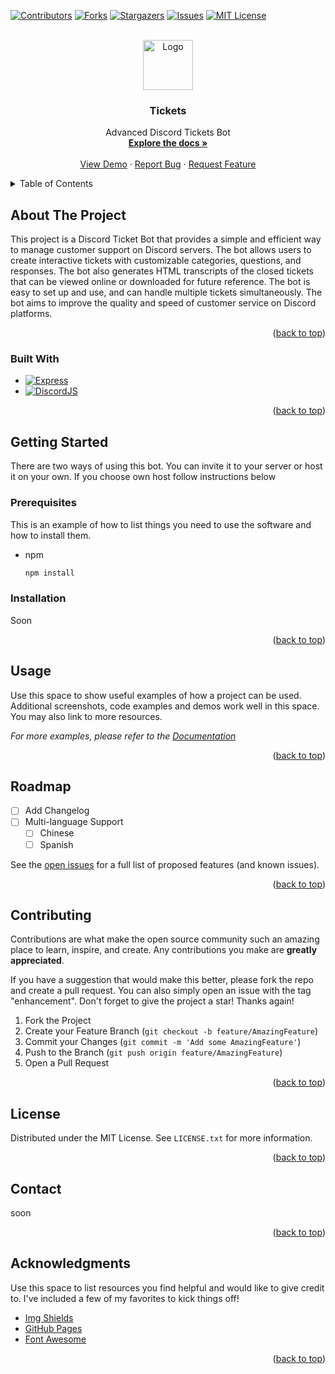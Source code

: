 <!-- Improved compatibility of back to top link: See: https://github.com/Cunga0X/Ticket-Bot/pull/73 -->

<a name="readme-top"></a>

<!--
*** Thanks for checking out the Best-README-Template. If you have a suggestion
*** that would make this better, please fork the repo and create a pull request
*** or simply open an issue with the tag "enhancement".
*** Don't forget to give the project a star!
*** Thanks again! Now go create something AMAZING! :D
-->

<!-- PROJECT SHIELDS -->
<!--
*** I'm using markdown "reference style" links for readability.
*** Reference links are enclosed in brackets [ ] instead of parentheses ( ).
*** See the bottom of this document for the declaration of the reference variables
*** for contributors-url, forks-url, etc. This is an optional, concise syntax you may use.
*** https://www.markdownguide.org/basic-syntax/#reference-style-links
-->

[![Contributors][contributors-shield]][contributors-url]
[![Forks][forks-shield]][forks-url]
[![Stargazers][stars-shield]][stars-url]
[![Issues][issues-shield]][issues-url]
[![MIT License][license-shield]][license-url]

<!-- PROJECT LOGO -->
<br />
<div align="center">
  <a href="https://github.com/Cunga0X/Ticket-Bot">
    <img src="https://www.slomc.si/img/logo.png" alt="Logo" width="80" height="80">
  </a>

  <h3 align="center">Tickets</h3>

  <p align="center">
    Advanced Discord Tickets Bot
    <br />
    <a href="https://github.com/Cunga0X/Ticket-Bot"><strong>Explore the docs »</strong></a>
    <br />
    <br />
    <a href="https://github.com/Cunga0X/Ticket-Bot">View Demo</a>
    ·
    <a href="https://github.com/Cunga0X/Ticket-Bot/issues">Report Bug</a>
    ·
    <a href="https://github.com/Cunga0X/Ticket-Bot/issues">Request Feature</a>
  </p>
</div>

<!-- TABLE OF CONTENTS -->
<details>
  <summary>Table of Contents</summary>
  <ol>
    <li>
      <a href="#about-the-project">About The Project</a>
      <ul>
        <li><a href="#built-with">Built With</a></li>
      </ul>
    </li>
    <li>
      <a href="#getting-started">Getting Started</a>
      <ul>
        <li><a href="#prerequisites">Prerequisites</a></li>
        <li><a href="#installation">Installation</a></li>
      </ul>
    </li>
    <li><a href="#usage">Usage</a></li>
    <li><a href="#roadmap">Roadmap</a></li>
    <li><a href="#contributing">Contributing</a></li>
    <li><a href="#license">License</a></li>
    <li><a href="#contact">Contact</a></li>
    <li><a href="#acknowledgments">Acknowledgments</a></li>
  </ol>
</details>

<!-- ABOUT THE PROJECT -->

## About The Project

This project is a Discord Ticket Bot that provides a simple and efficient way to manage customer support on Discord servers. The bot allows users to create interactive tickets with customizable categories, questions, and responses. The bot also generates HTML transcripts of the closed tickets that can be viewed online or downloaded for future reference. The bot is easy to set up and use, and can handle multiple tickets simultaneously. The bot aims to improve the quality and speed of customer service on Discord platforms.

<p align="right">(<a href="#readme-top">back to top</a>)</p>

### Built With

- [![Express][Express.js]][Express-url]
- [![DiscordJS][Discord.js]][Discord-url]

<p align="right">(<a href="#readme-top">back to top</a>)</p>

<!-- GETTING STARTED -->

## Getting Started

There are two ways of using this bot. You can invite it to your server or host it on your own.
If you choose own host follow instructions below

### Prerequisites

This is an example of how to list things you need to use the software and how to install them.

- npm
  ```sh
  npm install
  ```

### Installation

Soon

<p align="right">(<a href="#readme-top">back to top</a>)</p>

<!-- USAGE EXAMPLES -->

## Usage

Use this space to show useful examples of how a project can be used. Additional screenshots, code examples and demos work well in this space. You may also link to more resources.

_For more examples, please refer to the [Documentation](https://example.com)_

<p align="right">(<a href="#readme-top">back to top</a>)</p>

<!-- ROADMAP -->

## Roadmap

- [ ] Add Changelog
- [ ] Multi-language Support
  - [ ] Chinese
  - [ ] Spanish

See the [open issues](https://github.com/Cunga0X/Ticket-Bot/issues) for a full list of proposed features (and known issues).

<p align="right">(<a href="#readme-top">back to top</a>)</p>

<!-- CONTRIBUTING -->

## Contributing

Contributions are what make the open source community such an amazing place to learn, inspire, and create. Any contributions you make are **greatly appreciated**.

If you have a suggestion that would make this better, please fork the repo and create a pull request. You can also simply open an issue with the tag "enhancement".
Don't forget to give the project a star! Thanks again!

1. Fork the Project
2. Create your Feature Branch (`git checkout -b feature/AmazingFeature`)
3. Commit your Changes (`git commit -m 'Add some AmazingFeature'`)
4. Push to the Branch (`git push origin feature/AmazingFeature`)
5. Open a Pull Request

<p align="right">(<a href="#readme-top">back to top</a>)</p>

<!-- LICENSE -->

## License

Distributed under the MIT License. See `LICENSE.txt` for more information.

<p align="right">(<a href="#readme-top">back to top</a>)</p>

<!-- CONTACT -->

## Contact

soon

<p align="right">(<a href="#readme-top">back to top</a>)</p>

<!-- ACKNOWLEDGMENTS -->

## Acknowledgments

Use this space to list resources you find helpful and would like to give credit to. I've included a few of my favorites to kick things off!

- [Img Shields](https://shields.io)
- [GitHub Pages](https://pages.github.com)
- [Font Awesome](https://fontawesome.com)

<p align="right">(<a href="#readme-top">back to top</a>)</p>

<!-- MARKDOWN LINKS & IMAGES -->
<!-- https://www.markdownguide.org/basic-syntax/#reference-style-links -->

[contributors-shield]: https://img.shields.io/github/contributors/Cunga0X/Ticket-Bot.svg?style=for-the-badge
[contributors-url]: https://github.com/Cunga0X/Ticket-Bot/graphs/contributors
[forks-shield]: https://img.shields.io/github/forks/Cunga0X/Ticket-Bot.svg?style=for-the-badge
[forks-url]: https://github.com/Cunga0X/Ticket-Bot/network/members
[stars-shield]: https://img.shields.io/github/stars/Cunga0X/Ticket-Bot.svg?style=for-the-badge
[stars-url]: https://github.com/Cunga0X/Ticket-Bot/stargazers
[issues-shield]: https://img.shields.io/github/issues/Cunga0X/Ticket-Bot.svg?style=for-the-badge
[issues-url]: https://github.com/Cunga0X/Ticket-Bot/issues
[license-shield]: https://img.shields.io/github/license/Cunga0X/Ticket-Bot.svg?style=for-the-badge
[license-url]: https://github.com/Cunga0X/Ticket-Bot/blob/master/LICENSE.txt
[product-screenshot]: images/screenshot.png
[Express.js]: https://img.shields.io/badge/express-563D7C?style=for-the-badge&logo=express&logoColor=white
[Express-url]: https://expressjs.com/
[Discord.js]: https://img.shields.io/badge/discordjs-000000?style=for-the-badge&logo=discordjs&logoColor=white
[Discord-url]: https://discord.js.org/
